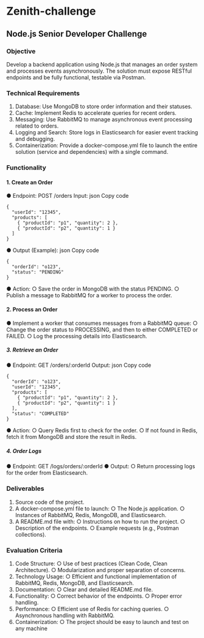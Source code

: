 # Zenith-challenge

## Node.js Senior Developer Challenge

### Objective
Develop a backend application using Node.js that manages an order system and processes
events asynchronously. The solution must expose RESTful endpoints and be fully functional,
testable via Postman.

### Technical Requirements
1. Database: Use MongoDB to store order information and their statuses.
2. Cache: Implement Redis to accelerate queries for recent orders.
3. Messaging: Use RabbitMQ to manage asynchronous event processing related to
orders.
4. Logging and Search: Store logs in Elasticsearch for easier event tracking and
debugging.
5. Containerization: Provide a docker-compose.yml file to launch the entire solution
(service and dependencies) with a single command.

### Functionality
#### 1. Create an Order
● Endpoint: POST /orders
Input:
json
Copy code
```
{
  "userId": "12345",
  "products": [
    { "productId": "p1", "quantity": 2 },
    { "productId": "p2", "quantity": 1 }
  ]
}
```
● Output (Example):
json
Copy code
```
{
  "orderId": "o123",
  "status": "PENDING"
}
```
● Action:
  ○ Save the order in MongoDB with the status PENDING.
  ○ Publish a message to RabbitMQ for a worker to process the order.

#### 2. Process an Order
● Implement a worker that consumes messages from a RabbitMQ queue:
  ○ Change the order status to PROCESSING, and then to either COMPLETED or
    FAILED.
  ○ Log the processing details into Elasticsearch.

##### 3. Retrieve an Order
● Endpoint: GET /orders/:orderId
Output:
json
Copy code
```
{
  "orderId": "o123",
  "userId": "12345",
  "products": [
    { "productId": "p1", "quantity": 2 },
    { "productId": "p2", "quantity": 1 }
  ],
  "status": "COMPLETED"
}
```
● Action:
  ○ Query Redis first to check for the order.
  ○ If not found in Redis, fetch it from MongoDB and store the result in Redis.

##### 4. Order Logs
● Endpoint: GET /logs/orders/:orderId
● Output:
  ○ Return processing logs for the order from Elasticsearch.

### Deliverables
1. Source code of the project.
2. A docker-compose.yml file to launch:
  ○ The Node.js application.
  ○ Instances of RabbitMQ, Redis, MongoDB, and Elasticsearch.
3. A README.md file with:
  ○ Instructions on how to run the project.
  ○ Description of the endpoints.
  ○ Example requests (e.g., Postman collections).

### Evaluation Criteria
1. Code Structure:
  ○ Use of best practices (Clean Code, Clean Architecture).
  ○ Modularization and proper separation of concerns.
2. Technology Usage:
  ○ Efficient and functional implementation of RabbitMQ, Redis, MongoDB, and
    Elasticsearch.
3. Documentation:
  ○ Clear and detailed README.md file.
4. Functionality:
  ○ Correct behavior of the endpoints.
  ○ Proper error handling.
5. Performance:
  ○ Efficient use of Redis for caching queries.
  ○ Asynchronous handling with RabbitMQ.
6. Containerization:
  ○ The project should be easy to launch and test on any machine
